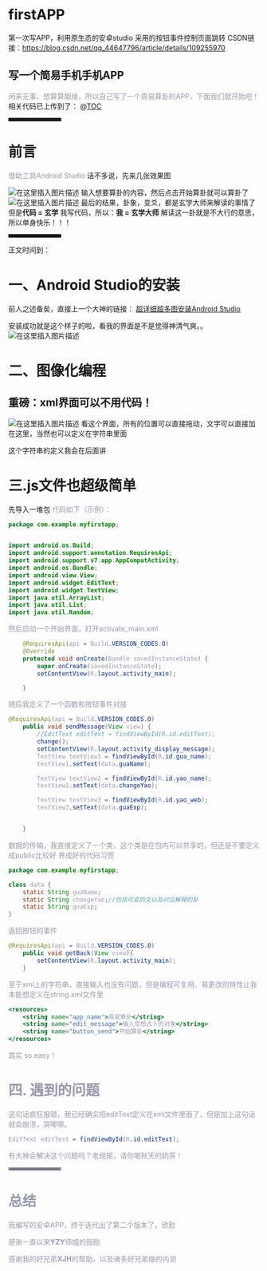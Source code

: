 # firstAPP
第一次写APP，利用原生态的安卓studio
采用的按钮事件控制页面跳转
CSDN链接：https://blog.csdn.net/qq_44647796/article/details/109255970
## 写一个简易手机手机APP

<font color=#999AAA >闲来无事，想算算姻缘，所以自己写了一个周易算卦的APP，下面我们就开始吧！
</font>相关代码已上传到了：
@[TOC](文章目录)


<hr style=" border:solid; width:100px; height:1px;" color=#000000 size=1">

# 前言

<font color=#999AAA >借助工具Android Studio</font>
话不多说，先来几张效果图

![在这里插入图片描述](https://img-blog.csdnimg.cn/20201024110519164.png?x-oss-process=image/watermark,type_ZmFuZ3poZW5naGVpdGk,shadow_10,text_aHR0cHM6Ly9ibG9nLmNzZG4ubmV0L3FxXzQ0NjQ3Nzk2,size_16,color_FFFFFF,t_70#pic_center)
输入想要算卦的内容，然后点击开始算卦就可以算卦了
![在这里插入图片描述](https://img-blog.csdnimg.cn/20201024110621806.png?x-oss-process=image/watermark,type_ZmFuZ3poZW5naGVpdGk,shadow_10,text_aHR0cHM6Ly9ibG9nLmNzZG4ubmV0L3FxXzQ0NjQ3Nzk2,size_16,color_FFFFFF,t_70#pic_center)
最后的结果，卦象，变爻，都是玄学大师来解读的事情了
但是**代码 = 玄学**
我写代码，所以：**我 = 玄学大师**
解读这一卦就是不大行的意思，所以单身快乐！！！


<hr style=" border:solid; width:100px; height:1px;" color=#000000 size=1">

正文时间到：

# 一、Android Studio的安装
前人之述备矣，直接上一个大神的链接：
[超详细超多图安装Android Studio](https://blog.csdn.net/qq_41976613/article/details/91432304)

安装成功就是这个样子的啦，看我的界面是不是觉得神清气爽。。
![在这里插入图片描述](https://img-blog.csdnimg.cn/20201024112625176.png?x-oss-process=image/watermark,type_ZmFuZ3poZW5naGVpdGk,shadow_10,text_aHR0cHM6Ly9ibG9nLmNzZG4ubmV0L3FxXzQ0NjQ3Nzk2,size_16,color_FFFFFF,t_70#pic_center)




# 二、图像化编程
## 重磅：xml界面可以不用代码！

![在这里插入图片描述](https://img-blog.csdnimg.cn/20201024112957305.png?x-oss-process=image/watermark,type_ZmFuZ3poZW5naGVpdGk,shadow_10,text_aHR0cHM6Ly9ibG9nLmNzZG4ubmV0L3FxXzQ0NjQ3Nzk2,size_16,color_FFFFFF,t_70#pic_center)
看这个界面，所有的位置可以直接拖动，文字可以直接加在这里，当然也可以定义在字符串里面

这个字符串的定义我会在后面讲
# 三.js文件也超级简单
先导入一堆包
<font color=#999AAA >代码如下（示例）：

```java
package com.example.myfirstapp;


import android.os.Build;
import android.support.annotation.RequiresApi;
import android.support.v7.app.AppCompatActivity;
import android.os.Bundle;
import android.view.View;
import android.widget.EditText;
import android.widget.TextView;
import java.util.ArrayList;
import java.util.List;
import java.util.Random;

```
然后启动一个开始界面，打开activate_main.xml

```java
    @RequiresApi(api = Build.VERSION_CODES.O)
    @Override
    protected void onCreate(Bundle savedInstanceState) {
        super.onCreate(savedInstanceState);
        setContentView(R.layout.activity_main);

    }
```
随后我定义了一个函数和按钮事件对接

```java
@RequiresApi(api = Build.VERSION_CODES.O)
    public void sendMessage(View view) {
        //EditText editText = findViewById(R.id.editText);
        change();
        setContentView(R.layout.activity_display_message);
        TextView textView1 = findViewById(R.id.gua_name);
        textView1.setText(data.guaName);

        TextView textView2 = findViewById(R.id.yao_name);
        textView2.setText(data.changeYao);

        TextView textView3 = findViewById(R.id.yao_web);
        textView3.setText(data.guaExp);


    }
```
数据的传输，我直接定义了一个类，这个类是在包内可以共享的，但还是不要定义成public比较好
养成好的代码习惯

```java
package com.example.myfirstapp;

class data {
    static String guaName;
    static String changeYao;//包括可变的爻以及对应解释的卦
    static String guaExp;
}

```
返回按钮的事件

```java
@RequiresApi(api = Build.VERSION_CODES.O)
    public void getBack(View view){
        setContentView(R.layout.activity_main);
    }
```
至于xml上的字符串，直接输入也没有问题，但是编程可复用、易更改的特性让我本能想定义在string.xml文件里

```handlebars
<resources>
    <string name="app_name">周易算卦</string>
    <string name="edit_message">输入您想占卜的对象</string>
    <string name="button_send">开始算卦</string>
</resources>

```
其实 so easy！
# 四. 遇到的问题
这句话疯狂报错，我已经确实把editText定义在xml文件里面了，但是加上这句话就会崩溃，哭唧唧。
```java
EditText editText = findViewById(R.id.editText);
```
有大神会解决这个问题吗？老规矩，请你喝秋天的奶茶！

<hr style=" border:solid; width:100px; height:1px;" color=#000000 size=1">

# 总结
我编写的安卓APP，终于迭代出了第二个版本了，欣慰

感谢一直以来**YZY**师姐的鼓励

感谢我的好兄弟**XJH**的帮助，以及诸多好兄弟做的内测

